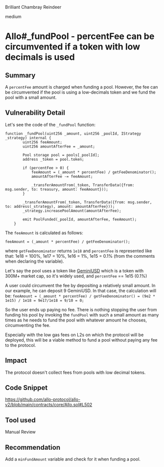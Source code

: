 Brilliant Chambray Reindeer

medium

# Allo#_fundPool - percentFee can be circumvented if a token with low decimals is used
## Summary
A `percentFee` amount is charged when funding a pool. However, the fee can be circumvented if the pool is using a low-decimals token and we fund the pool with a small amount. 
## Vulnerability Detail
Let's see the code of the `_fundPool` function:
```solidity
function _fundPool(uint256 _amount, uint256 _poolId, IStrategy _strategy) internal {
        uint256 feeAmount;
        uint256 amountAfterFee = _amount;

        Pool storage pool = pools[_poolId];
        address _token = pool.token;

        if (percentFee > 0) {
            feeAmount = (_amount * percentFee) / getFeeDenominator();
            amountAfterFee -= feeAmount;

            _transferAmountFrom(_token, TransferData({from: msg.sender, to: treasury, amount: feeAmount}));
        }

        _transferAmountFrom(_token, TransferData({from: msg.sender, to: address(_strategy), amount: amountAfterFee}));
        _strategy.increasePoolAmount(amountAfterFee);

        emit PoolFunded(_poolId, amountAfterFee, feeAmount);
    }
```
The `feeAmount` is calculated as follows:
```solidity
feeAmount = (_amount * percentFee) / getFeeDenominator();
```
where `getFeeDenominator` returns `1e18` and `percentFee` is represented like that: 1e18 = 100%, 1e17 = 10%, 1e16 = 1%, 1e15 = 0.1% (from the comments when declaring the variable).

Let's say the pool uses a token like [GeminiUSD](https://etherscan.io/token/0x056Fd409E1d7A124BD7017459dFEa2F387b6d5Cd) which is a token with 300M+ market cap, so it's widely used, and `percentFee` == 1e15 (0.1%)

A user could circumvent the fee by depositing a relatively small amount. In our example, he can deposit 9 GeminiUSD. In that case, the calculation will be:
`feeAmount = (_amount * percentFee) / getFeeDenominator() = (9e2 * 1e15) / 1e18 = 9e17/1e18 = 9/10 = 0;`

So the user ends up paying no fee. There is nothing stopping the user from funding his pool by invoking the `fundPool` with such a small amount as many times as he needs to fund the pool with whatever amount he chooses, circumventing the fee. 

Especially with the low gas fees on L2s on which the protocol will be deployed, this will be a viable method to fund a pool without paying any fee to the protocol. 
## Impact
The protocol doesn't collect fees from pools with low decimal tokens.
## Code Snippet
https://github.com/allo-protocol/allo-v2/blob/main/contracts/core/Allo.sol#L502
## Tool used

Manual Review

## Recommendation
Add a `minFundAmount` variable and check for it when funding a pool. 